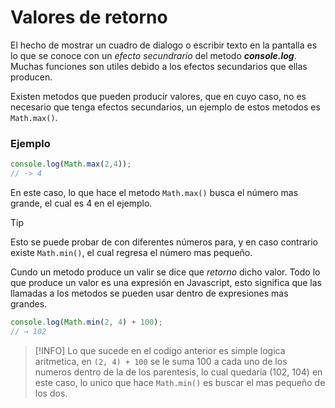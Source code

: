 # Valores  de retorno
El hecho de mostrar un cuadro de dialogo o escribir texto en la pantalla es lo que se conoce con un _efecto secundrario_ del metodo _**console.log**_. Muchas funciones son utiles debido a los efectos secundarios que ellas producen.

Existen metodos que pueden producir valores, que en cuyo caso, no es necesario que tenga efectos secundarios, un ejemplo de estos metodos es `Math.max()`.

### Ejemplo

```javascript
console.log(Math.max(2,4));
// -> 4
```
En este caso, lo que hace el metodo `Math.max()` busca el número mas grande, el cual es 4 en el ejemplo.

> [!TIP]
> Esto se puede probar de con diferentes números para, y en caso contrario existe `Math.min()`, el cual regresa el número mas pequeño.

Cundo un metodo produce un valir se dice que _retorno_ dicho valor. Todo lo que produce un valor es una expresión en Javascript, esto significa que las llamadas a los metodos se pueden usar dentro de expresiones mas grandes.

```javascript
console.log(Math.min(2, 4) + 100);
// → 102
```
> [!INFO]
> Lo que sucede en el codigo anterior es simple logica aritmetica, en `(2, 4) + 100` se le suma 100 a cada uno de los numeros dentro de la de los parentesis, lo cual quedaria (102, 104) en este caso, lo unico que hace `Math.min()` es buscar el mas pequeño de los dos.

